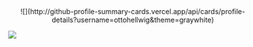 <center> ![](http://github-profile-summary-cards.vercel.app/api/cards/profile-details?username=ottohellwig&theme=graywhite) </center> 
 
![](http://github-profile-summary-cards.vercel.app/api/cards/stats?username=ottohellwig&theme=graywhite) 
